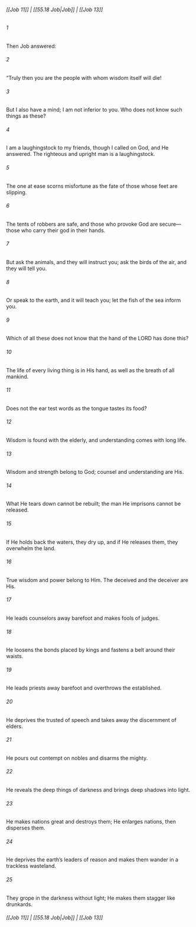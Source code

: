 
###### [[Job 11]] | [[55.18 Job|Job]] | [[Job 13]]

###### 1
Then Job answered:
###### 2
“Truly then you are the people with whom wisdom itself will die!
###### 3
But I also have a mind; I am not inferior to you. Who does not know such things as these?
###### 4
I am a laughingstock to my friends, though I called on God, and He answered. The righteous and upright man is a laughingstock.
###### 5
The one at ease scorns misfortune as the fate of those whose feet are slipping.
###### 6
The tents of robbers are safe, and those who provoke God are secure—those who carry their god in their hands.
###### 7
But ask the animals, and they will instruct you; ask the birds of the air, and they will tell you.
###### 8
Or speak to the earth, and it will teach you; let the fish of the sea inform you.
###### 9
Which of all these does not know that the hand of the LORD has done this?
###### 10
The life of every living thing is in His hand, as well as the breath of all mankind.
###### 11
Does not the ear test words as the tongue tastes its food?
###### 12
Wisdom is found with the elderly, and understanding comes with long life.
###### 13
Wisdom and strength belong to God; counsel and understanding are His.
###### 14
What He tears down cannot be rebuilt; the man He imprisons cannot be released.
###### 15
If He holds back the waters, they dry up, and if He releases them, they overwhelm the land.
###### 16
True wisdom and power belong to Him. The deceived and the deceiver are His.
###### 17
He leads counselors away barefoot and makes fools of judges.
###### 18
He loosens the bonds placed by kings and fastens a belt around their waists.
###### 19
He leads priests away barefoot and overthrows the established.
###### 20
He deprives the trusted of speech and takes away the discernment of elders.
###### 21
He pours out contempt on nobles and disarms the mighty.
###### 22
He reveals the deep things of darkness and brings deep shadows into light.
###### 23
He makes nations great and destroys them; He enlarges nations, then disperses them.
###### 24
He deprives the earth’s leaders of reason and makes them wander in a trackless wasteland.
###### 25
They grope in the darkness without light; He makes them stagger like drunkards.

###### [[Job 11]] | [[55.18 Job|Job]] | [[Job 13]]
